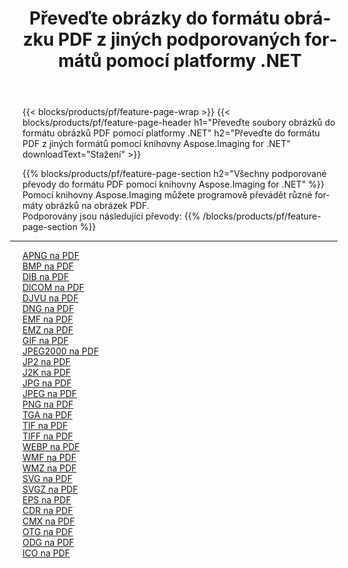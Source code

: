 ﻿---
title: Převeďte obrázky do formátu obrázku PDF z jiných podporovaných formátů pomocí platformy .NET 
weight: 3920
url: /cs/net/conversion/to/pdf 
lang: cs
langdirlevel: 2
locales: zh-hans,ja,it,ru,de,es,fr,nl,id,lt,pl,pt,vi,tr,ko,zh-hant,ar,hi,th,sv,cs,uk,he
description: Pomocí knihovny Aspose.Imaging for .NET je snadné převést do formátu PDF z jiných podporovaných formátů obrázků
---

{{< blocks/products/pf/feature-page-wrap >}}
{{< blocks/products/pf/feature-page-header h1="Převeďte soubory obrázků do formátu obrázků PDF pomocí platformy .NET" h2="Převeďte do formátu PDF z jiných formátů pomocí knihovny Aspose.Imaging for .NET" downloadText="Stažení" >}}


{{% blocks/products/pf/feature-page-section  h2="Všechny podporované převody do formátu PDF pomocí knihovny Aspose.Imaging for .NET" %}}
Pomocí knihovny Aspose.Imaging můžete programově převádět různé formáty obrázků na obrázek PDF.
<br/>
Podporovány jsou následující převody:
{{% /blocks/products/pf/feature-page-section %}}
<div class="container-fluid productfamilypage bg-gray">
    <div class="convertypes bg-gray agp-content section">
        <div class="container">
		<hr style="margin-left:-20px;"/>
		<div class="row other-converters">
		    <div class='col-md-2 other-converter remove-lp remove-rp'><a href="/imaging/cs/net/conversion/apng-to-pdf" >APNG na PDF</a></div>
<div class='col-md-2 other-converter remove-lp remove-rp'><a href="/imaging/cs/net/conversion/bmp-to-pdf" >BMP na PDF</a></div>
<div class='col-md-2 other-converter remove-lp remove-rp'><a href="/imaging/cs/net/conversion/dib-to-pdf" >DIB na PDF</a></div>
<div class='col-md-2 other-converter remove-lp remove-rp'><a href="/imaging/cs/net/conversion/dicom-to-pdf" >DICOM na PDF</a></div>
<div class='col-md-2 other-converter remove-lp remove-rp'><a href="/imaging/cs/net/conversion/djvu-to-pdf" >DJVU na PDF</a></div>
<div class='col-md-2 other-converter remove-lp remove-rp'><a href="/imaging/cs/net/conversion/dng-to-pdf" >DNG na PDF</a></div>
<div class='col-md-2 other-converter remove-lp remove-rp'><a href="/imaging/cs/net/conversion/emf-to-pdf" >EMF na PDF</a></div>
<div class='col-md-2 other-converter remove-lp remove-rp'><a href="/imaging/cs/net/conversion/emz-to-pdf" >EMZ na PDF</a></div>
<div class='col-md-2 other-converter remove-lp remove-rp'><a href="/imaging/cs/net/conversion/gif-to-pdf" >GIF na PDF</a></div>
<div class='col-md-2 other-converter remove-lp remove-rp'><a href="/imaging/cs/net/conversion/jpeg2000-to-pdf" >JPEG2000 na PDF</a></div>
<div class='col-md-2 other-converter remove-lp remove-rp'><a href="/imaging/cs/net/conversion/jp2-to-pdf" >JP2 na PDF</a></div>
<div class='col-md-2 other-converter remove-lp remove-rp'><a href="/imaging/cs/net/conversion/j2k-to-pdf" >J2K na PDF</a></div>
<div class='col-md-2 other-converter remove-lp remove-rp'><a href="/imaging/cs/net/conversion/jpg-to-pdf" >JPG na PDF</a></div>
<div class='col-md-2 other-converter remove-lp remove-rp'><a href="/imaging/cs/net/conversion/jpeg-to-pdf" >JPEG na PDF</a></div>
<div class='col-md-2 other-converter remove-lp remove-rp'><a href="/imaging/cs/net/conversion/png-to-pdf" >PNG na PDF</a></div>
<div class='col-md-2 other-converter remove-lp remove-rp'><a href="/imaging/cs/net/conversion/tga-to-pdf" >TGA na PDF</a></div>
<div class='col-md-2 other-converter remove-lp remove-rp'><a href="/imaging/cs/net/conversion/tif-to-pdf" >TIF na PDF</a></div>
<div class='col-md-2 other-converter remove-lp remove-rp'><a href="/imaging/cs/net/conversion/tiff-to-pdf" >TIFF na PDF</a></div>
<div class='col-md-2 other-converter remove-lp remove-rp'><a href="/imaging/cs/net/conversion/webp-to-pdf" >WEBP na PDF</a></div>
<div class='col-md-2 other-converter remove-lp remove-rp'><a href="/imaging/cs/net/conversion/wmf-to-pdf" >WMF na PDF</a></div>
<div class='col-md-2 other-converter remove-lp remove-rp'><a href="/imaging/cs/net/conversion/wmz-to-pdf" >WMZ na PDF</a></div>
<div class='col-md-2 other-converter remove-lp remove-rp'><a href="/imaging/cs/net/conversion/svg-to-pdf" >SVG na PDF</a></div>
<div class='col-md-2 other-converter remove-lp remove-rp'><a href="/imaging/cs/net/conversion/svgz-to-pdf" >SVGZ na PDF</a></div>
<div class='col-md-2 other-converter remove-lp remove-rp'><a href="/imaging/cs/net/conversion/eps-to-pdf" >EPS na PDF</a></div>
<div class='col-md-2 other-converter remove-lp remove-rp'><a href="/imaging/cs/net/conversion/cdr-to-pdf" >CDR na PDF</a></div>
<div class='col-md-2 other-converter remove-lp remove-rp'><a href="/imaging/cs/net/conversion/cmx-to-pdf" >CMX na PDF</a></div>
<div class='col-md-2 other-converter remove-lp remove-rp'><a href="/imaging/cs/net/conversion/otg-to-pdf" >OTG na PDF</a></div>
<div class='col-md-2 other-converter remove-lp remove-rp'><a href="/imaging/cs/net/conversion/odg-to-pdf" >ODG na PDF</a></div>
<div class='col-md-2 other-converter remove-lp remove-rp'><a href="/imaging/cs/net/conversion/ico-to-pdf" >ICO na PDF</a></div>
                </div>
        </div>
    </div>
</div>
<br/>

